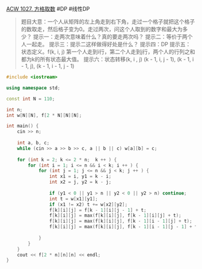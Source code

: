 [ACW 1027. 方格取数](https://www.acwing.com/problem/content/1029/)
#DP #线性DP 
> 题目大意：一个人从矩阵的左上角走到右下角，走过一个格子就把这个格子的数取走，然后格子变为0。走过两次，问这个人取到的数字和最大为多少？
> 提示一：走两次意味着什么？真的要走两次吗？
> 提示二：等价于两个人一起走。
> 提示三：提示二这样做得好处是什么？
> 提示四：DP
> 提示五：状态定义。f(k, i, j) 第一个人走到i行，第二个人走到j行，两个人的行列之和都为k的所有状态最大值。
> 提示六：状态转移(k, i , j) (k - 1, i, j - 1), (k - 1, i - 1, j), (k - 1, i - 1, j - 1)
> 
~~~c++
#include <iostream>

using namespace std; 

const int N = 110; 

int n; 
int w[N][N], f[2 * N][N][N];

int main() {
    cin >> n; 
    
    int a, b, c; 
    while (cin >> a >> b >> c, a || b || c) w[a][b] = c;
    
    for (int k = 2; k <= 2 * n;  k ++ ) {
        for (int i = 1; i <= n && i < k; i ++ ) {
            for (int j = 1; j <= n && j < k; j ++ ) {
                int x1 = i, y1 = k - i;
                int x2 = j, y2 = k - j;
                
                if (y1 < 0 || y1 > n || y2 < 0 || y2 > n) continue;
                int t = w[x1][y1];
                if (x1 != x2) t += w[x2][y2];
                f[k][i][j] = f[k - 1][i][j - 1] + t;
                f[k][i][j] = max(f[k][i][j], f[k - 1][i][j] + t);
                f[k][i][j] = max(f[k][i][j], f[k - 1][i - 1][j] + t);
                f[k][i][j] = max(f[k][i][j], f[k - 1][i - 1][j - 1] + t);
                
            }
        }
    }
    cout << f[2 * n][n][n] << endl; 
}
~~~